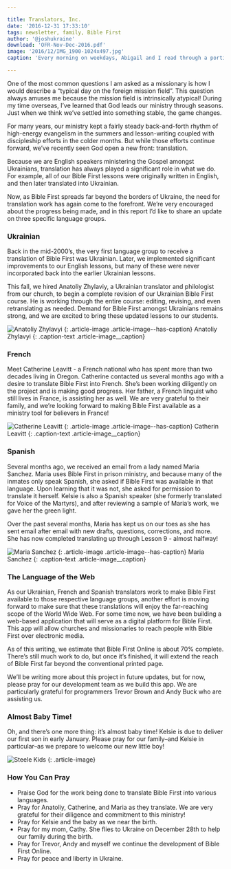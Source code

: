 ```yaml
---

title: Translators, Inc.
date: '2016-12-31 17:33:10'
tags: newsletter, family, Bible First
author: '@joshukraine'
download: 'OFR-Nov-Dec-2016.pdf'
image: '2016/12/IMG_1900-1024x497.jpg'
caption: 'Every morning on weekdays, Abigail and I read through a portion of Bible First.<br>We are now on Lesson 10!'

---
```


One of the most common questions I am asked as a missionary is how I would describe a “typical day on the foreign mission field”. This question always amuses me because the mission field is intrinsically atypical! During my time overseas, I’ve learned that God leads our ministry through seasons. Just when we think we’ve settled into something stable, the game changes.

For many years, our ministry kept a fairly steady back-and-forth rhythm of high-energy evangelism in the summers and lesson-writing coupled with discipleship efforts in the colder months. But while those efforts continue forward, we’ve recently seen God open a new front: translation.

Because we are English speakers ministering the Gospel amongst Ukrainians, translation has always played a significant role in what we do. For example, all of our Bible First lessons were originally written in English, and then later translated into Ukrainian.

Now, as Bible First spreads far beyond the borders of Ukraine, the need for translation work has again come to the forefront. We’re very encouraged about the progress being made, and in this report I’d like to share an update on three specific language groups.

### Ukrainian

Back in the mid-2000’s, the very first language group to receive a translation of Bible First was Ukrainian. Later, we implemented significant improvements to our English lessons, but many of these were never incorporated back into the earlier Ukrainian lessons.

This fall, we hired Anatoliy Zhylaviy, a Ukrainian translator and philologist from our church, to begin a complete revision of our Ukrainian Bible First course. He is working through the entire course: editing, revising, and even retranslating as needed. Demand for Bible First amongst Ukrainians remains strong, and we are excited to bring these updated lessons to our students.

![Anatoliy Zhylavyi](https://s3.amazonaws.com/images.ofreport.com/2016/12/DSC_1007a-295x300.jpg)
{: .article-image .article-image--has-caption}
Anatoliy Zhylavyi
{: .caption-text .article-image__caption}

### French

Meet Catherine Leavitt - a French national who has spent more than two decades living in Oregon. Catherine contacted us several months ago with a desire to translate Bible First into French. She’s been working diligently on the project and is making good progress. Her father, a French linguist who still lives in France, is assisting her as well. We are very grateful to their family, and we’re looking forward to making Bible First available as a ministry tool for believers in France!

![Catherine Leavitt](https://s3.amazonaws.com/images.ofreport.com/2016/12/IMG_3244-400x300.jpg)
{: .article-image .article-image--has-caption}
Catherin Leavitt
{: .caption-text .article-image__caption}

### Spanish

Several months ago, we received an email from a lady named Maria Sanchez. Maria uses Bible First in prison ministry, and because many of the inmates only speak Spanish, she asked if Bible First was available in that language. Upon learning that it was not, she asked for permission to translate it herself. Kelsie is also a Spanish speaker (she formerly translated for Voice of the Martyrs), and after reviewing a sample of Maria’s work, we gave her the green light.

Over the past several months, Maria has kept us on our toes as she has sent email after email with new drafts, questions, corrections, and more. She has now completed translating up through Lesson 9 - almost halfway!

![Maria Sanchez](https://s3.amazonaws.com/images.ofreport.com/2016/12/mail_image_preview-400x300.png)
{: .article-image .article-image--has-caption}
Maria Sanchez
{: .caption-text .article-image__caption}

### The Language of the Web

As our Ukrainian, French and Spanish translators work to make Bible First available to those respective language groups, another effort is moving forward to make sure that these translations will enjoy the far-reaching scope of the World Wide Web. For some time now, we have been building a web-based application that will serve as a digital platform for Bible First. This app will allow churches and missionaries to reach people with Bible First over electronic media.

As of this writing, we estimate that Bible First Online is about 70% complete. There’s still much work to do, but once it’s finished, it will extend the reach of Bible First far beyond the conventional printed page.

We’ll be writing more about this project in future updates, but for now, please pray for our development team as we build this app. We are particularly grateful for programmers Trevor Brown and Andy Buck who are assisting us.

### Almost Baby Time!

Oh, and there’s one more thing: it’s almost baby time! Kelsie is due to deliver our first son in early January. Please pray for our family–and Kelsie in particular–as we prepare to welcome our new little boy!

![Steele Kids](https://s3.amazonaws.com/images.ofreport.com/2016/12/steele-girls-338x450.jpg)
{: .article-image}

### How You Can Pray

* Praise God for the work being done to translate Bible First into various languages.
* Pray for Anatoliy, Catherine, and Maria as they translate. We are very grateful for their diligence and commitment to this ministry!
* Pray for Kelsie and the baby as we near the birth.
* Pray for my mom, Cathy. She flies to Ukraine on December 28th to help our family during the birth.
* Pray for Trevor, Andy and myself we continue the development of Bible First Online.
* Pray for peace and liberty in Ukraine.
